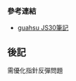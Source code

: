 ### 參考連結
* [guahsu JS30筆記](https://github.com/guahsu/JavaScript30/tree/master/02_JS-and-CSS-Clock)

## 後記
需優化指針反彈問題

